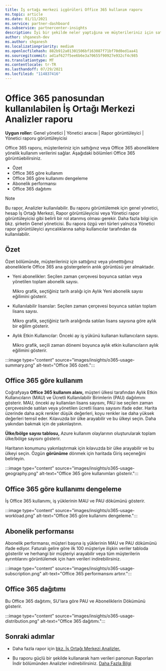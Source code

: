 ```yaml
---
title: İş ortağı merkezi içgörüleri Office 365 kullanım raporu
ms.topic: article
ms.date: 01/11/2021
ms.service: partner-dashboard
ms.subservice: partnercenter-insights
description: İyi bir şekilde neler yaptığına ve müşterileriniz için satıp Office 365 aboneliklerin kullanımıyla ilgili olarak geliştirebilirsiniz.
author: shganesh-dev
ms.author: shganesh
ms.localizationpriority: medium
ms.openlocfilehash: 882b912a01301506bf163087f71bf70d0ed1aa41
ms.sourcegitcommit: ad1af627f5ee6b6e3a70655f90927e932cf4c985
ms.translationtype: MT
ms.contentlocale: tr-TR
ms.lasthandoff: 07/29/2021
ms.locfileid: "114837416"
---
```

# <a name="office-365-usage-report-available-from-the-partner-center-insights-dashboard"></a>Office 365 panosundan kullanılabilen İş Ortağı Merkezi Analizler raporu

**Uygun roller:** Genel yönetici | Yönetici aracısı | Rapor görüntüleyici | Yönetici raporu görüntüleyicisi

Office 365 raporu, müşterileriniz için sattığınız veya Office 365 aboneliklere yönelik kullanım verilerini sağlar. Aşağıdaki bölümleri Office 365 görüntüebilirsiniz.

- Özet
- Office 365 göre kullanım
- Office 365 göre kullanımı dengeleme
- Abonelik performansı
- Office 365 dağıtımı

 > [!NOTE]
 > Bu rapor, Analizler kullanılabilir. Bu raporu görüntülemek için genel yönetici, hesap İş Ortağı Merkezi, Rapor görüntüleyicisi veya Yönetici rapor görüntüleyicisi gibi belirli bir rol atanmış olması gerekir. Daha fazla bilgi için bkz. şirketin Genel yöneticisi. Bu rapora özgü veri türleri yalnızca Yönetici rapor görüntüleyici ayrıcalıklarına sahip kullanıcılar tarafından da kullanılabilir.

## <a name="summary"></a>Özet

Özet bölümünde, müşterileriniz için sattığınız veya yönetttığınız aboneliklerle Office 365 ana göstergelerin anlık görüntüsü yer almaktadır.  

- Yeni abonelikler: Seçilen zaman çerçevesi boyunca satılan veya yönetilen toplam abonelik sayısı.

   Mikro grafik, seçtiğiniz tarih aralığı için Aylık Yeni abonelik sayısı eğilimini gösterir.

- Kullanılabilir lisanslar: Seçilen zaman çerçevesi boyunca satılan toplam lisans sayısı.

   Mikro grafik, seçtiğiniz tarih aralığında satılan lisans sayısına göre aylık bir eğilim gösterir.

- Aylık Etkin Kullanıcılar: Önceki ay iş yükünü kullanan kullanıcıların sayısı. 

   Mikro grafik, seçili zaman dönemi boyunca aylık etkin kullanıcıların aylık eğilimini gösterir.

:::image type="content" source="images/insights/o365-usage-summary.png" alt-text="Office 365 özeti.":::

## <a name="office-365-usage-by-geography"></a>Office 365 göre kullanım

Coğrafyaya **Office 365 kullanım alanı,** müşteri ülkesi tarafından Aylık Etkin Kullanıcıların (MAU) ve Ücretli Kullanılabilir Birimlerin (PAU) dağılımını gösterir. MAU, önceki ay kullanılan lisans sayısını, PAU ise seçilen zaman çerçevesinde satılan veya yönetilen ücretli lisans sayısını ifade eder. Harita üzerinde daha açık renkler düşük değerleri, koyu renkler ise daha yüksek değerleri temsil eder. Kılavuzda bir ülke arayabilir ve bu ülkeyi seçin. Daha yakından bakmak için de yakınlaştırın.

**Ülke/bölge sayısı tablosu,** Azure kullanım olaylarının oluşturularak toplam ülke/bölge sayısını gösterir.

Haritanın konumunu yakınlaştırmak için kılavuzda bir ülke arayabilir ve bu ülkeyi seçin. Özgün **görünüme** dönmek için haritada Giriş seçeneğini belirleyin.


:::image type="content" source="images/insights/o365-usage-geography.png" alt-text="Office 365 göre kullanımları gösterir.":::

## <a name="office-365-usage-by-workload"></a>Office 365 göre kullanımı dengeleme

İş Office 365 kullanımı, iş yüklerinin MAU ve PAU dökümünü gösterir.

:::image type="content" source="images/insights/o365-usage-workload.png" alt-text="Office 365 göre kullanımı dengeleme.":::

## <a name="subscriptions-performance"></a>Abonelik performansı

Abonelik performansı, müşteri başına iş yüklerinin MAU ve PAU dökümünü ifade ediyor. Faturalı gelire göre ilk 100 müşteriye ilişkin veriler tabloda gösterilir ve herhangi bir müşteriyi arayabilir veya tüm müşterilerin ayrıntılarını görüntülemek için ham verileri indirebilirsiniz.

:::image type="content" source="images/insights/o365-usage-subscription.png" alt-text="Office 365 performansını artırır.":::

## <a name="office-365-usage-distribution"></a>Office 365 dağıtımı

Bu Office 365 dağıtımı, SU'lara göre PAU ve Aboneliklerin Dökümünü gösterir.

:::image type="content" source="images/insights/o365-usage-distribution.png" alt-text="Office 365 dağıtımı.":::

## <a name="next-steps"></a>Sonraki adımlar

- Daha fazla rapor için [bkz. İş Ortağı Merkezi Analizler.](partner-center-insights.md)

- Bu raporu güçlü bir şekilde kullanarak ham verileri panonun Raporları İndir bölümünden Analizler indirebilirsiniz. [Daha Fazla Bilgi](insights-download-reports.md) 
